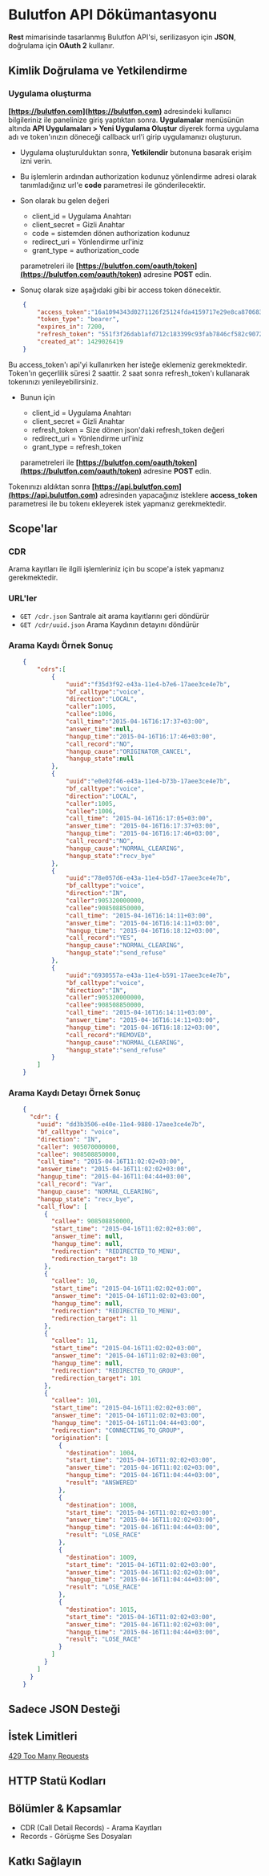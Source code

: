 # Bulutfon API Dökümantasyonu

**Rest** mimarisinde tasarlanmış Bulutfon API'si, serilizasyon için **JSON**, doğrulama için **OAuth 2** kullanır.

## Kimlik Doğrulama ve Yetkilendirme

### Uygulama oluşturma

**[https://bulutfon.com](https://bulutfon.com)** adresindeki kullanıcı bilgileriniz ile panelinize giriş yaptıktan sonra. **Uygulamalar** menüsünün altında **API Uygulamaları > Yeni Uygulama Oluştur** diyerek forma uygulama adı ve token'ınızın döneceği callback url'i girip uygulamanızı oluşturun.

* Uygulama oluşturulduktan sonra, **Yetkilendir** butonuna basarak erişim izni verin.

* Bu işlemlerin ardından authorization kodunuz yönlendirme adresi olarak tanımladığınız url'e **code** parametresi ile gönderilecektir.

* Son olarak bu gelen değeri

    * client_id = Uygulama Anahtarı
    * client_secret = Gizli Anahtar
    * code = sistemden dönen authorization kodunuz
    * redirect_uri = Yönlendirme url'iniz
    * grant_type = authorization_code

    parametreleri ile **[https://bulutfon.com/oauth/token](https://bulutfon.com/oauth/token)** adresine **POST** edin.
* Sonuç olarak size aşağıdaki gibi bir access token dönecektir.

```json
    {
        "access_token":"16a1094343d0271126f25124fda4159717e29e8ca87068389792dbb554d24385",
        "token_type": "bearer",
        "expires_in": 7200,
        "refresh_token": "551f3f26dab1afd712c183399c93fab7846cf582c907263c4a7892c7a12cd02c",
        "created_at": 1429026419
    }
```

Bu access_token'ı api'yi kullanırken her isteğe eklemeniz gerekmektedir. Token'ın geçerlilik süresi 2 saattir. 2 saat sonra refresh_token'ı kullanarak
tokenınızı yenileyebilirsiniz.

* Bunun için

    * client_id = Uygulama Anahtarı
    * client_secret = Gizli Anahtar
    * refresh_token = Size dönen json'daki refresh_token değeri
    * redirect_uri = Yönlendirme url'iniz
    * grant_type = refresh_token

    parametreleri ile **[https://bulutfon.com/oauth/token](https://bulutfon.com/oauth/token)** adresine **POST** edin.

Tokenınızı aldıktan sonra **[https://api.bulutfon.com](https://api.bulutfon.com)** adresinden yapacağınız isteklere **access_token** parametresi ile bu tokenı ekleyerek
istek yapmanız gerekmektedir.


## Scope'lar

### CDR
Arama kayıtları ile ilgili işlemleriniz için bu scope'a istek yapmanız gerekmektedir.

### URL'ler
* `GET /cdr.json` Santrale ait arama kayıtlarını geri döndürür
* `GET /cdr/uuid.json` Arama Kaydının detayını döndürür

### Arama Kaydı Örnek Sonuç

```json
    {
        "cdrs":[
            {
                "uuid":"f35d3f92-e43a-11e4-b7e6-17aee3ce4e7b",
                "bf_calltype":"voice",
                "direction":"LOCAL",
                "caller":1005,
                "callee":1006,
                "call_time":"2015-04-16T16:17:37+03:00",
                "answer_time":null,
                "hangup_time":"2015-04-16T16:17:46+03:00",
                "call_record":"NO",
                "hangup_cause":"ORIGINATOR_CANCEL",
                "hangup_state":null
            },
            {
                "uuid":"e0e02f46-e43a-11e4-b73b-17aee3ce4e7b",
                "bf_calltype":"voice",
                "direction":"LOCAL",
                "caller":1005,
                "callee":1006,
                "call_time": "2015-04-16T16:17:05+03:00",
                "answer_time": "2015-04-16T16:17:37+03:00",
                "hangup_time": "2015-04-16T16:17:46+03:00",
                "call_record":"NO",
                "hangup_cause":"NORMAL_CLEARING",
                "hangup_state":"recv_bye"
            },
            {
                "uuid":"78e057d6-e43a-11e4-b5d7-17aee3ce4e7b",
                "bf_calltype":"voice",
                "direction":"IN",
                "caller":905320000000,
                "callee":908508850000,
                "call_time": "2015-04-16T16:14:11+03:00",
                "answer_time": "2015-04-16T16:14:11+03:00",
                "hangup_time": "2015-04-16T16:18:12+03:00",
                "call_record":"YES",
                "hangup_cause":"NORMAL_CLEARING",
                "hangup_state":"send_refuse"
            },
            {
                "uuid":"6930557a-e43a-11e4-b591-17aee3ce4e7b",
                "bf_calltype":"voice",
                "direction":"IN",
                "caller":905320000000,
                "callee":908508850000,
                "call_time": "2015-04-16T16:14:11+03:00",
                "answer_time": "2015-04-16T16:14:11+03:00",
                "hangup_time": "2015-04-16T16:18:12+03:00",
                "call_record":"REMOVED",
                "hangup_cause":"NORMAL_CLEARING",
                "hangup_state":"send_refuse"
            }
        ]
    }
```

### Arama Kaydı Detayı Örnek Sonuç

```json
    {
      "cdr": {
        "uuid": "dd3b3506-e40e-11e4-9880-17aee3ce4e7b",
        "bf_calltype": "voice",
        "direction": "IN",
        "caller": 905070000000,
        "callee": 908508850000,
        "call_time": "2015-04-16T11:02:02+03:00",
        "answer_time": "2015-04-16T11:02:02+03:00",
        "hangup_time": "2015-04-16T11:04:44+03:00",
        "call_record": "Var",
        "hangup_cause": "NORMAL_CLEARING",
        "hangup_state": "recv_bye",
        "call_flow": [
          {
            "callee": 908508850000,
            "start_time": "2015-04-16T11:02:02+03:00",
            "answer_time": null,
            "hangup_time": null,
            "redirection": "REDIRECTED_TO_MENU",
            "redirection_target": 10
          },
          {
            "callee": 10,
            "start_time": "2015-04-16T11:02:02+03:00",
            "answer_time": "2015-04-16T11:02:02+03:00",
            "hangup_time": null,
            "redirection": "REDIRECTED_TO_MENU",
            "redirection_target": 11
          },
          {
            "callee": 11,
            "start_time": "2015-04-16T11:02:02+03:00",
            "answer_time": "2015-04-16T11:02:02+03:00",
            "hangup_time": null,
            "redirection": "REDIRECTED_TO_GROUP",
            "redirection_target": 101
          },
          {
            "callee": 101,
            "start_time": "2015-04-16T11:02:02+03:00",
            "answer_time": "2015-04-16T11:02:02+03:00",
            "hangup_time": "2015-04-16T11:04:44+03:00",
            "redirection": "CONNECTING_TO_GROUP",
            "origination": [
              {
                "destination": 1004,
                "start_time": "2015-04-16T11:02:02+03:00",
                "answer_time": "2015-04-16T11:02:02+03:00",
                "hangup_time": "2015-04-16T11:04:44+03:00",
                "result": "ANSWERED"
              },
              {
                "destination": 1008,
                "start_time": "2015-04-16T11:02:02+03:00",
                "answer_time": "2015-04-16T11:02:02+03:00",
                "hangup_time": "2015-04-16T11:04:44+03:00",
                "result": "LOSE_RACE"
              },
              {
                "destination": 1009,
                "start_time": "2015-04-16T11:02:02+03:00",
                "answer_time": "2015-04-16T11:02:02+03:00",
                "hangup_time": "2015-04-16T11:04:44+03:00",
                "result": "LOSE_RACE"
              },
              {
                "destination": 1015,
                "start_time": "2015-04-16T11:02:02+03:00",
                "answer_time": "2015-04-16T11:02:02+03:00",
                "hangup_time": "2015-04-16T11:04:44+03:00",
                "result": "LOSE_RACE"
              }
            ]
          }
        ]
      }
    }
```

## Sadece JSON Desteği
## İstek Limitleri

[429 Too Many Requests](http://tools.ietf.org/html/draft-nottingham-http-new-status-02#section-4)

## HTTP Statü Kodları
## Bölümler & Kapsamlar

* CDR (Call Detail Records) - Arama Kayıtları
* Records - Görüşme Ses Dosyaları

## Katkı Sağlayın
